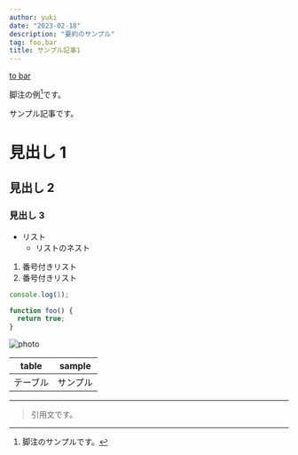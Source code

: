 ```yaml
---
author: yuki
date: "2023-02-18"
description: "要約のサンプル"
tag: foo,bar
title: サンプル記事1
---
```


[to bar](/posts/bar)

脚注の例[^1]です。

[^1]: 脚注のサンプルです。

サンプル記事です。

# 見出し 1

## 見出し 2

### 見出し 3

- リスト
  - リストのネスト

1. 番号付きリスト
1. 番号付きリスト

```js
console.log(1);

function foo() {
  return true;
}
```

![photo](/photo.png)

|  table   |  sample  |
| :------: | :------: |
| テーブル | サンプル |

---

> 引用文です。

